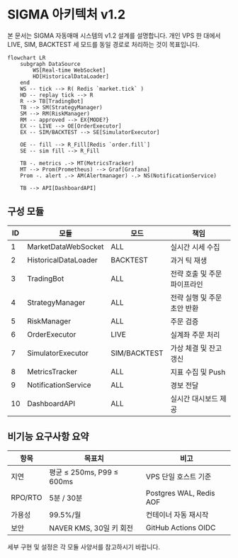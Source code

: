 # SIGMA 아키텍처 v1.2

본 문서는 SIGMA 자동매매 시스템의 v1.2 설계를 설명합니다. 개인 VPS 한 대에서 LIVE, SIM, BACKTEST 세 모드를 동일 경로로 처리하는 것이 목표입니다.

```mermaid
flowchart LR
    subgraph DataSource
        WS[Real-time WebSocket]
        HD[HistoricalDataLoader]
    end
    WS -- tick --> R( Redis `market.tick` )
    HD -- replay tick --> R
    R --> TB[TradingBot]
    TB --> SM(StrategyManager)
    SM --> RM(RiskManager)
    RM -- approved --> EX{MODE?}
    EX -- LIVE --> OE[OrderExecutor]
    EX -- SIM/BACKTEST --> SE[SimulatorExecutor]

    OE -- fill --> R_Fill[Redis `order.fill`]
    SE -- sim fill --> R_Fill

    TB -. metrics .-> MT(MetricsTracker)
    MT --> Prom(Prometheus) --> Graf[Grafana]
    Prom -. alert .-> AM(Alertmanager) -.> NS(NotificationService)

    TB --> API[DashboardAPI]
```

## 구성 모듈

| ID | 모듈 | 모드 | 책임 |
| -- | ---- | ---- | --- |
| 1 | MarketDataWebSocket | ALL | 실시간 시세 수집 |
| 2 | HistoricalDataLoader | BACKTEST | 과거 틱 재생 |
| 3 | TradingBot | ALL | 전략 호출 및 주문 파이프라인 |
| 4 | StrategyManager | ALL | 전략 실행 및 주문 초안 반환 |
| 5 | RiskManager | ALL | 주문 검증 |
| 6 | OrderExecutor | LIVE | 실계좌 주문 처리 |
| 7 | SimulatorExecutor | SIM/BACKTEST | 가상 체결 및 잔고 갱신 |
| 8 | MetricsTracker | ALL | 지표 수집 및 Push |
| 9 | NotificationService | ALL | 경보 전달 |
| 10 | DashboardAPI | ALL | 실시간 대시보드 제공 |

## 비기능 요구사항 요약

| 항목 | 목표치 | 비고 |
| --- | --- | --- |
| 지연 | 평균 ≤ 250ms, P99 ≤ 600ms | VPS 단일 호스트 기준 |
| RPO/RTO | 5분 / 30분 | Postgres WAL, Redis AOF |
| 가용성 | 99.5%/월 | 컨테이너 자동 재시작 |
| 보안 | NAVER KMS, 30일 키 회전 | GitHub Actions OIDC |

세부 구현 및 설정은 각 모듈 사양서를 참고하시기 바랍니다.
